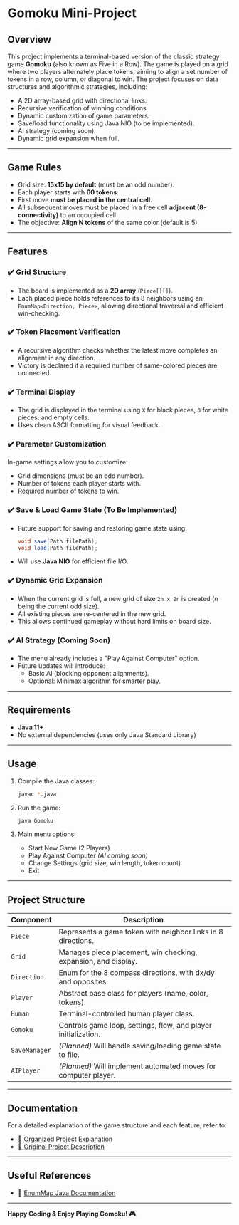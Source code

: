 # Gomoku Mini-Project

## Overview

This project implements a terminal-based version of the classic strategy game **Gomoku** (also known as Five in a Row). The game is played on a grid where two players alternately place tokens, aiming to align a set number of tokens in a row, column, or diagonal to win. The project focuses on data structures and algorithmic strategies, including:

- A 2D array-based grid with directional links.
- Recursive verification of winning conditions.
- Dynamic customization of game parameters.
- Save/load functionality using Java NIO (to be implemented).
- AI strategy (coming soon).
- Dynamic grid expansion when full.

---

## Game Rules

- Grid size: **15x15 by default** (must be an odd number).
- Each player starts with **60 tokens**.
- First move **must be placed in the central cell**.
- All subsequent moves must be placed in a free cell **adjacent (8-connectivity)** to an occupied cell.
- The objective: **Align N tokens** of the same color (default is 5).

---

## Features

### ✔️ Grid Structure

- The board is implemented as a **2D array** (`Piece[][]`).
- Each placed piece holds references to its 8 neighbors using an `EnumMap<Direction, Piece>`, allowing directional traversal and efficient win-checking.

### ✔️ Token Placement Verification

- A recursive algorithm checks whether the latest move completes an alignment in any direction.
- Victory is declared if a required number of same-colored pieces are connected.

### ✔️ Terminal Display

- The grid is displayed in the terminal using `X` for black pieces, `O` for white pieces, and empty cells.
- Uses clean ASCII formatting for visual feedback.

### ✔️ Parameter Customization

In-game settings allow you to customize:

- Grid dimensions (must be an odd number).
- Number of tokens each player starts with.
- Required number of tokens to win.

### ✔️ Save & Load Game State (To Be Implemented)

- Future support for saving and restoring game state using:
  ```java
  void save(Path filePath);
  void load(Path filePath);
  ```
- Will use **Java NIO** for efficient file I/O.

### ✔️ Dynamic Grid Expansion

- When the current grid is full, a new grid of size `2n x 2n` is created (n being the current odd size).
- All existing pieces are re-centered in the new grid.
- This allows continued gameplay without hard limits on board size.

### ✔️ AI Strategy (Coming Soon)

- The menu already includes a "Play Against Computer" option.
- Future updates will introduce:
  - Basic AI (blocking opponent alignments).
  - Optional: Minimax algorithm for smarter play.

---

## Requirements

- **Java 11+**
- No external dependencies (uses only Java Standard Library)

---

## Usage

1. Compile the Java classes:
   ```bash
   javac *.java
   ```

2. Run the game:
   ```bash
   java Gomoku
   ```

3. Main menu options:
   - Start New Game (2 Players)
   - Play Against Computer *(AI coming soon)*
   - Change Settings (grid size, win length, token count)
   - Exit

---

## Project Structure

| Component             | Description                                                                 |
|----------------------|-----------------------------------------------------------------------------|
| `Piece`              | Represents a game token with neighbor links in 8 directions.                |
| `Grid`               | Manages piece placement, win checking, expansion, and display.              |
| `Direction`          | Enum for the 8 compass directions, with dx/dy and opposites.                |
| `Player`             | Abstract base class for players (name, color, tokens).                      |
| `Human`              | Terminal-controlled human player class.                                     |
| `Gomoku`             | Controls game loop, settings, flow, and player initialization.              |
| `SaveManager`        | *(Planned)* Will handle saving/loading game state to file.                  |
| `AIPlayer`           | *(Planned)* Will implement automated moves for computer player.             |

---

## Documentation

For a detailed explanation of the game structure and each feature, refer to:

- [📖 Organized Project Explanation](./html/projectOrganized.html)
- [📄 Original Project Description](./html/project.html)

---

## Useful References

- 📄 [EnumMap Java Documentation](https://docs.oracle.com/en/java/javase/21/docs/api/java.base/java/util/EnumMap.html)

---

**Happy Coding & Enjoy Playing Gomoku! 🎮**
